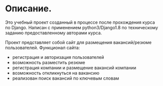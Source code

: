 # Описание.

Это учебный проект созданный в процессе после прохождения курса по Django. 
Написан с применением python3/Django1.8 по техническому заданию предоставленному авторами курса.

Проект представляет собой сайт для размещения вакансий/резюме пользователей. 
Функционал сайта:
- регистрация и авторизация пользователей
- возможность разместить резюме
- регистрация компании и размещение вакансий компании
- возможность откликнуться на вакансию
- реализован поиск вакансий по ключевым словам

